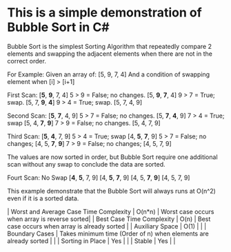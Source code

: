 # This is a simple demonstration of Bubble Sort in C#

Bubble Sort is the simplest Sorting Algorithm that repeatedly compare 2 elements and swapping the adjacent elements when there are not in the correct order.

For Example:
Given an array of: [5, 9, 7, 4]
And a condition of swapping element when [i] > [i+1]

First Scan: 
[**5**, **9**, 7, 4]    5 > 9 = False; no changes.
[5, **9**, **7**, 4]    9 > 7 = True; swap.
[5, 7, **9**, **4**]    9 > 4 = True; swap.
[5, 7, 4, 9]

Second Scan:
[**5**, **7**, 4, 9]    5 > 7 = False; no changes.
[5, **7**, **4**, 9]    7 > 4 = True; swap
[5, 4, **7**, **9**]    7 > 9 = False; no changes.
[5, 4, 7, 9]

Third Scan:
[**5**, **4**, 7, 9]    5 > 4 = True; swap
[4, **5**, **7**, 9]    5 > 7 = False; no changes;
[4, 5, **7**, **9**]    7 > 9 = False; no changes;
[4, 5, 7, 9]

The values are now sorted in order, but Bubble Sort require one additional scan without any swap to conclude the data are sorted.

Fourt Scan: No Swap
[**4**, **5**, 7, 9]
[4, **5**, **7**, 9]
[4, 5, **7**, **9**]
[4, 5, 7, 9]

This example demonstrate that the Bubble Sort will always runs at O(n^2) even if it is a sorted data.

| Worst and Average Case Time Complexity | O(n*n) | Worst case occurs when array is reverse sorted|
| Best Case Time Complexity | O(n) | Best case occurs when array is already sorted |
| Auxiliary Space | O(1) |  |
| Boundary Cases | Takes minimum time (Order of n) when elements are already sorted |  |
| Sorting in Place | Yes |  |
| Stable | Yes |  |